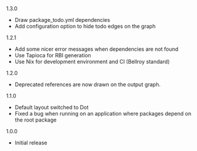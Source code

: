 1.3.0

* Draw package_todo.yml dependencies
* Add configuration option to hide todo edges on the graph

1.2.1

* Add some nicer error messages when dependencies are not found
* Use Tapioca for RBI generation
* Use Nix for development environment and CI (Bellroy standard)

1.2.0

* Deprecated references are now drawn on the output graph.

1.1.0

* Default layout switched to Dot
* Fixed a bug when running on an application where packages depend on the root package

1.0.0

* Initial release
